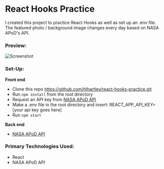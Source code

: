 # React Hooks Practice
I created this project to practice React Hooks as well as set up an .env file. The featured photo / background image changes every day based on NASA APoD's API.

### Preview:
![Screenshot](nasa-pic-of-the-day.png)

### Set-Up:
**Front end**  
* Clone this repo https://github.com/hlhartley/react-hooks-practice.git
* Run `npm install` from the root directory
* Request an API key from [NASA APoD API](https://api.nasa.gov/index.html#apply-for-an-api-key)
* Make a .env file in the root directory and insert: REACT_APP_API_KEY=[your api key goes here]
* Run `npm start`

**Back end**   
* [NASA APoD API](https://api.nasa.gov/index.html)

### Primary Technologies Used:
* React
* NASA APoD API

